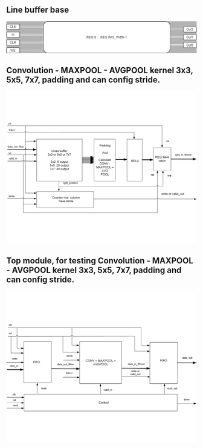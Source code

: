 ## Line buffer base
![img](Line_Buffer.png)
## Convolution - MAXPOOL - AVGPOOL kernel 3x3, 5x5, 7x7, padding and can config stride.
![img](CONV-MAXPOOL-AVGPOOL_Block.png)
## Top module, for testing Convolution - MAXPOOL - AVGPOOL kernel 3x3, 5x5, 7x7, padding and can config stride.
![img](TOP_for_test.png)
